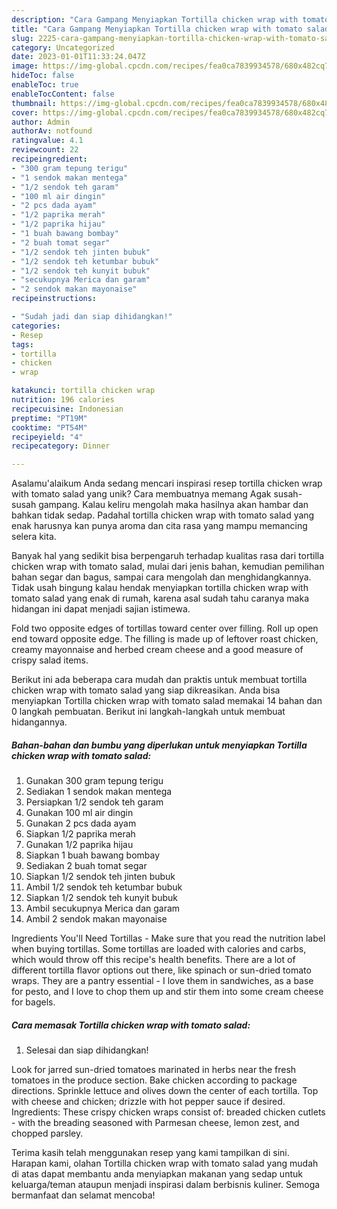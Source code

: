 ```yaml
---
description: "Cara Gampang Menyiapkan Tortilla chicken wrap with tomato salad{ yang Enak"
title: "Cara Gampang Menyiapkan Tortilla chicken wrap with tomato salad{ yang Enak"
slug: 2225-cara-gampang-menyiapkan-tortilla-chicken-wrap-with-tomato-salad-yang-enak
category: Uncategorized
date: 2023-01-01T11:33:24.047Z
image: https://img-global.cpcdn.com/recipes/fea0ca7839934578/680x482cq70/tortilla-chicken-wrap-with-tomato-salad-foto-resep-utama.jpg
hideToc: false
enableToc: true
enableTocContent: false
thumbnail: https://img-global.cpcdn.com/recipes/fea0ca7839934578/680x482cq70/tortilla-chicken-wrap-with-tomato-salad-foto-resep-utama.jpg
cover: https://img-global.cpcdn.com/recipes/fea0ca7839934578/680x482cq70/tortilla-chicken-wrap-with-tomato-salad-foto-resep-utama.jpg
author: Admin
authorAv: notfound
ratingvalue: 4.1
reviewcount: 22
recipeingredient:
- "300 gram tepung terigu"
- "1 sendok makan mentega"
- "1/2 sendok teh garam"
- "100 ml air dingin"
- "2 pcs dada ayam"
- "1/2 paprika merah"
- "1/2 paprika hijau"
- "1 buah bawang bombay"
- "2 buah tomat segar"
- "1/2 sendok teh jinten bubuk"
- "1/2 sendok teh ketumbar bubuk"
- "1/2 sendok teh kunyit bubuk"
- "secukupnya Merica dan garam"
- "2 sendok makan mayonaise"
recipeinstructions:

- "Sudah jadi dan siap dihidangkan!"
categories:
- Resep
tags:
- tortilla
- chicken
- wrap

katakunci: tortilla chicken wrap 
nutrition: 196 calories
recipecuisine: Indonesian
preptime: "PT19M"
cooktime: "PT54M"
recipeyield: "4"
recipecategory: Dinner

---
```



Asalamu'alaikum Anda sedang mencari inspirasi resep tortilla chicken wrap with tomato salad yang unik? Cara membuatnya memang Agak susah-susah gampang. Kalau keliru mengolah maka hasilnya akan hambar dan bahkan tidak sedap. Padahal tortilla chicken wrap with tomato salad yang enak harusnya kan punya aroma dan cita rasa yang mampu memancing selera kita.


Banyak hal yang sedikit bisa berpengaruh terhadap kualitas rasa dari tortilla chicken wrap with tomato salad, mulai dari jenis bahan, kemudian pemilihan bahan segar dan bagus, sampai cara mengolah dan menghidangkannya. Tidak usah bingung kalau hendak menyiapkan tortilla chicken wrap with tomato salad yang enak di rumah, karena asal sudah tahu caranya maka hidangan ini dapat menjadi sajian istimewa.

Fold two opposite edges of tortillas toward center over filling. Roll up open end toward opposite edge. The filling is made up of leftover roast chicken, creamy mayonnaise and herbed cream cheese and a good measure of crispy salad items.


Berikut ini ada beberapa cara mudah dan praktis untuk membuat tortilla chicken wrap with tomato salad yang siap dikreasikan. Anda bisa menyiapkan Tortilla chicken wrap with tomato salad memakai 14 bahan dan 0 langkah pembuatan. Berikut ini langkah-langkah untuk membuat hidangannya.

<!--inarticleads1-->

##### Bahan-bahan dan bumbu yang diperlukan untuk menyiapkan Tortilla chicken wrap with tomato salad:

1. Gunakan 300 gram tepung terigu
1. Sediakan 1 sendok makan mentega
1. Persiapkan 1/2 sendok teh garam
1. Gunakan 100 ml air dingin
1. Gunakan 2 pcs dada ayam
1. Siapkan 1/2 paprika merah
1. Gunakan 1/2 paprika hijau
1. Siapkan 1 buah bawang bombay
1. Sediakan 2 buah tomat segar
1. Siapkan 1/2 sendok teh jinten bubuk
1. Ambil 1/2 sendok teh ketumbar bubuk
1. Siapkan 1/2 sendok teh kunyit bubuk
1. Ambil secukupnya Merica dan garam
1. Ambil 2 sendok makan mayonaise


Ingredients You&#39;ll Need Tortillas - Make sure that you read the nutrition label when buying tortillas. Some tortillas are loaded with calories and carbs, which would throw off this recipe&#39;s health benefits. There are a lot of different tortilla flavor options out there, like spinach or sun-dried tomato wraps. They are a pantry essential - I love them in sandwiches, as a base for pesto, and I love to chop them up and stir them into some cream cheese for bagels. 

<!--inarticleads2-->

##### Cara memasak Tortilla chicken wrap with tomato salad:


1. Selesai dan siap dihidangkan!

Look for jarred sun-dried tomatoes marinated in herbs near the fresh tomatoes in the produce section. Bake chicken according to package directions. Sprinkle lettuce and olives down the center of each tortilla. Top with cheese and chicken; drizzle with hot pepper sauce if desired. Ingredients: These crispy chicken wraps consist of: breaded chicken cutlets - with the breading seasoned with Parmesan cheese, lemon zest, and chopped parsley. 

Terima kasih telah menggunakan resep yang kami tampilkan di sini. Harapan kami, olahan Tortilla chicken wrap with tomato salad yang mudah di atas dapat membantu anda menyiapkan makanan yang sedap untuk keluarga/teman ataupun menjadi inspirasi dalam berbisnis kuliner. Semoga bermanfaat dan selamat mencoba!
